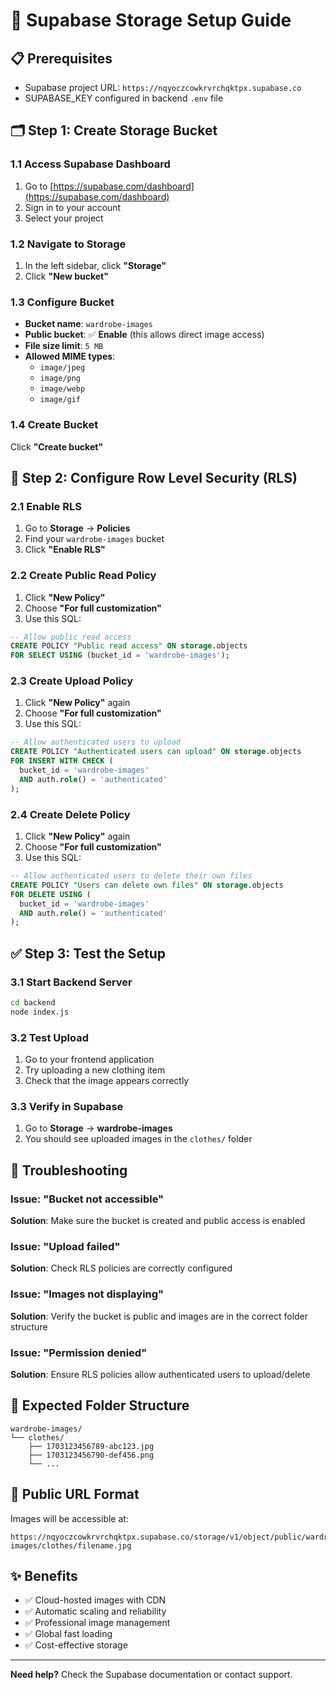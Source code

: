 # 🚀 Supabase Storage Setup Guide

## 📋 Prerequisites
- Supabase project URL: `https://nqyoczcowkrvrchqktpx.supabase.co`
- SUPABASE_KEY configured in backend `.env` file

## 🗂️ Step 1: Create Storage Bucket

### 1.1 Access Supabase Dashboard
1. Go to [https://supabase.com/dashboard](https://supabase.com/dashboard)
2. Sign in to your account
3. Select your project

### 1.2 Navigate to Storage
1. In the left sidebar, click **"Storage"**
2. Click **"New bucket"**

### 1.3 Configure Bucket
- **Bucket name**: `wardrobe-images`
- **Public bucket**: ✅ **Enable** (this allows direct image access)
- **File size limit**: `5 MB`
- **Allowed MIME types**: 
  - `image/jpeg`
  - `image/png` 
  - `image/webp`
  - `image/gif`

### 1.4 Create Bucket
Click **"Create bucket"**

## 🔐 Step 2: Configure Row Level Security (RLS)

### 2.1 Enable RLS
1. Go to **Storage** → **Policies**
2. Find your `wardrobe-images` bucket
3. Click **"Enable RLS"**

### 2.2 Create Public Read Policy
1. Click **"New Policy"**
2. Choose **"For full customization"**
3. Use this SQL:

```sql
-- Allow public read access
CREATE POLICY "Public read access" ON storage.objects
FOR SELECT USING (bucket_id = 'wardrobe-images');
```

### 2.3 Create Upload Policy
1. Click **"New Policy"** again
2. Choose **"For full customization"**
3. Use this SQL:

```sql
-- Allow authenticated users to upload
CREATE POLICY "Authenticated users can upload" ON storage.objects
FOR INSERT WITH CHECK (
  bucket_id = 'wardrobe-images' 
  AND auth.role() = 'authenticated'
);
```

### 2.4 Create Delete Policy
1. Click **"New Policy"** again
2. Choose **"For full customization"**
3. Use this SQL:

```sql
-- Allow authenticated users to delete their own files
CREATE POLICY "Users can delete own files" ON storage.objects
FOR DELETE USING (
  bucket_id = 'wardrobe-images' 
  AND auth.role() = 'authenticated'
);
```

## ✅ Step 3: Test the Setup

### 3.1 Start Backend Server
```bash
cd backend
node index.js
```

### 3.2 Test Upload
1. Go to your frontend application
2. Try uploading a new clothing item
3. Check that the image appears correctly

### 3.3 Verify in Supabase
1. Go to **Storage** → **wardrobe-images**
2. You should see uploaded images in the `clothes/` folder

## 🚨 Troubleshooting

### Issue: "Bucket not accessible"
**Solution**: Make sure the bucket is created and public access is enabled

### Issue: "Upload failed"
**Solution**: Check RLS policies are correctly configured

### Issue: "Images not displaying"
**Solution**: Verify the bucket is public and images are in the correct folder structure

### Issue: "Permission denied"
**Solution**: Ensure RLS policies allow authenticated users to upload/delete

## 📁 Expected Folder Structure
```
wardrobe-images/
└── clothes/
    ├── 1703123456789-abc123.jpg
    ├── 1703123456790-def456.png
    └── ...
```

## 🔗 Public URL Format
Images will be accessible at:
```
https://nqyoczcowkrvrchqktpx.supabase.co/storage/v1/object/public/wardrobe-images/clothes/filename.jpg
```

## ✨ Benefits
- ✅ Cloud-hosted images with CDN
- ✅ Automatic scaling and reliability
- ✅ Professional image management
- ✅ Global fast loading
- ✅ Cost-effective storage

---

**Need help?** Check the Supabase documentation or contact support.
